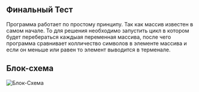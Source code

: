 ## Финальный Тест
Программа работает по простому принципу. Так как массив известен в самом начале. То для решения необходимо запустить цикл в котором будет перебераться каждыая переменная массива, после чего программа сравнивает колличество символов в элементе массива и если он меньше или равен то элемент выводится в терменале.
## **Блок-схема**
![Блок-Схема](diagram.png)